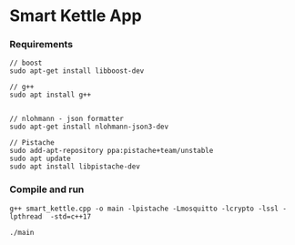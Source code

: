 # Smart Kettle App

### Requirements

```shell
// boost
sudo apt-get install libboost-dev

// g++
sudo apt install g++


// nlohmann - json formatter
sudo apt-get install nlohmann-json3-dev

// Pistache
sudo add-apt-repository ppa:pistache+team/unstable
sudo apt update
sudo apt install libpistache-dev
```

### Compile and run
```shell
g++ smart_kettle.cpp -o main -lpistache -Lmosquitto -lcrypto -lssl -lpthread  -std=c++17

./main
```


